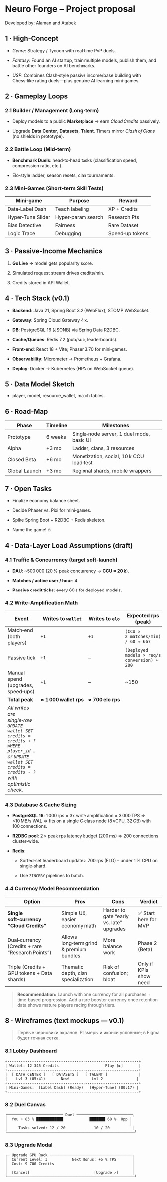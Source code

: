 # Neuro Forge – Project proposal

Developed by: Alaman and Atabek
## 1 · High‑Concept

- _Genre_: Strategy / Tycoon with real‑time PvP duels.
    
- _Fantasy_: Found an AI startup, train multiple models, publish them, and battle other founders on AI benchmarks.
    
- _USP_: Combines Clash‑style passive income/base building with Chess‑like rating duels—plus genuine AI learning mini‑games.
    

## 2 · Gameplay Loops

### 2.1 Builder / Management (Long‑term)

- Deploy models to a public **Marketplace** → earn _Cloud Credits_ passively.
    
- Upgrade **Data Center**, **Datasets**, **Talent**. Timers mirror _Clash of Clans_ (no shields in prototype).
    

### 2.2 Battle Loop (Mid‑term)

- **Benchmark Duels**: head‑to‑head tasks (classification speed, compression ratio, etc.).
    
- Elo‑style ladder, season resets, clan tournaments.
    

### 2.3 Mini‑Games (Short‑term Skill Tests)

| Mini‑game         | Purpose            | Reward          |
| ----------------- | ------------------ | --------------- |
| Data‑Label Dash   | Teach labeling     | XP + Credits    |
| Hyper‑Tune Slider | Hyper‑param search | Research Pts    |
| Bias Detective    | Fairness           | Rare Dataset    |
| Logic Trace       | Debugging          | Speed‑up tokens |

## 3 · Passive‑Income Mechanics

1. **Go Live** → model gets popularity score.
    
2. Simulated request stream drives credits/min.
    
3. Credits stored in API Wallet.
    

## 4 · Tech Stack (v0.1)

- **Backend**: Java 21, Spring Boot 3.2 (WebFlux), STOMP WebSocket.
    
- **Gateway**: Spring Cloud Gateway 4.x.
    
- **DB**: PostgreSQL 16 (JSONB) via Spring Data R2DBC.
    
- **Cache/Queues**: Redis 7.2 (pub/sub, leaderboards).
    
- **Front‑end**: React 18 + Vite; Phaser 3.70 for mini‑games.
    
- **Observability**: Micrometer → Prometheus + Grafana.
    
- **Deploy**: Docker → Kubernetes (HPA on WebSocket queue).
    

## 5 · Data Model Sketch

- player, model, resource_wallet, match tables.
    

## 6 · Road‑Map

| Phase         | Timeline | Milestones                                |
| ------------- | -------- | ----------------------------------------- |
| Prototype     | 6 weeks  | Single‑node server, 1 duel mode, basic UI |
| Alpha         | +3 mo    | Ladder, clans, 3 resources                |
| Closed Beta   | +6 mo    | Monetization, social, 10 k CCU load‑test  |
| Global Launch | +3 mo    | Regional shards, mobile wrappers          |

## 7 · Open Tasks

- Finalize economy balance sheet.
    
- Decide Phaser vs. Pixi for mini‑games.
    
- Spike Spring Boot + R2DBC + Redis skeleton.
    
- Name the game! 🔥
    

## 4 · Data‑Layer Load Assumptions (draft)

### 4.1 Traffic & Concurrency (target soft‑launch)

- **DAU**: ~500 000 (20 % peak concurrency → **CCU ≈ 20 k**).
    
- **Matches / active user / hour**: 4.
    
- **Passive credit ticks**: every 60 s for deployed models.
    

### 4.2 Write‑Amplification Math

| Event                                                                                                                                                       | Writes to `wallet`     | Writes to `elo`   | Expected rps (peak)                          |
| ----------------------------------------------------------------------------------------------------------------------------------------------------------- | ---------------------- | ----------------- | -------------------------------------------- |
| Match‑end (both players)                                                                                                                                    | `+1`                   | `+1`              | `(CCU × 2 matches/min) / 60 ≈ 667`           |
| Passive tick                                                                                                                                                | `+1`                   | –                 | `(Deployed models × req/s conversion) ≈ 200` |
| Manual spend (upgrades, speed‑ups)                                                                                                                          | `+1`                   | –                 | ~150                                         |
| **Total peak**                                                                                                                                              | **≈ 1 000 wallet rps** | **≈ 700 elo rps** |                                              |
| _All writes are single‑row `UPDATE wallet SET credits = credits + ? WHERE player_id …` or `UPDATE wallet SET credits = credits - ?` with optimistic check._ |                        |                   |                                              |

### 4.3 Database & Cache Sizing

- **PostgreSQL 16**: 1 000 rps × 3x write amplification ≈ 3 000 TPS ⇒ <10 MB/s WAL ⇒ fits on a single C‑class node (8 vCPU, 32 GB) with 100 connections.
    
- **R2DBC pool**: 2 × peak rps latency budget (200 ms) ⇒ 200 connections cluster‑wide.
    
- **Redis**:
    
    - Sorted‑set leaderboard updates: 700 rps (ELO) – under 1 % CPU on single‑shard.
        
    - Use `ZINCRBY` pipelines to batch.
        

### 4.4 Currency Model Recommendation

| Option                                           | Pros                                     | Cons                                     | Verdict                |
| ------------------------------------------------ | ---------------------------------------- | ---------------------------------------- | ---------------------- |
| **Single soft‑currency “Cloud Credits”**         | Simple UX, easier economy math           | Harder to gate “early vs. late” upgrades | ✅ Start here for MVP   |
| Dual‑currency (Credits + rare “Research Points”) | Allows long‑term grind & premium bundles | More balance work                        | Phase 2 (Beta)         |
| Triple (Credits + GPU tokens + Data shards)      | Thematic depth, clan specialization      | Risk of confusion; bloat                 | Only if KPIs show need |

> **Recommendation:** Launch with one currency for all purchases + time‑based progression. Add a rare booster currency once retention data shows mature players racing through tiers.

## 8 · Wireframes (text mockups — v0.1)

> Первые черновики экранов. Размеры и иконки условные; в Figma будет точная сетка.

### 8.1 Lobby Dashboard

```
+-----------------------------------------------------------+
| Wallet: 12 345 Credits                     Play [▶]       |
+-----------------------------------------------------------+
|  [ DATA CENTER ]   [ DATASETS ]   [ TALENT ]              |
|    Lvl 3 (05:41)       New!          Lvl 2               |
+-----------------------------------------------------------+
| Mini‑Games:  [Label Dash] (Ready)   [Hyper‑Tune] (00:17) |
+-----------------------------------------------------------+
```

### 8.2 Duel Canvas

```
┌───────────────────────── Duel ─────────────────────────┐
│  You ⚡ 83 % ████████████            ███████ 68 %  Opp │
│                                                       │
│     Tasks solved: 12 / 20             10 / 20          │
└─────────────────────────────────────────────────────────┘
```

### 8.3 Upgrade Modal

```
┌─ Upgrade GPU Rack ─────────────────────────────────────┐
│  Current Level: 3           Next Bonus: +5 % TPS       │
│  Cost: 9 700 Credits                                   │
│                                                        │
│  [Cancel]                             [Upgrade ✓]      │
└─────────────────────────────────────────────────────────┘
```
